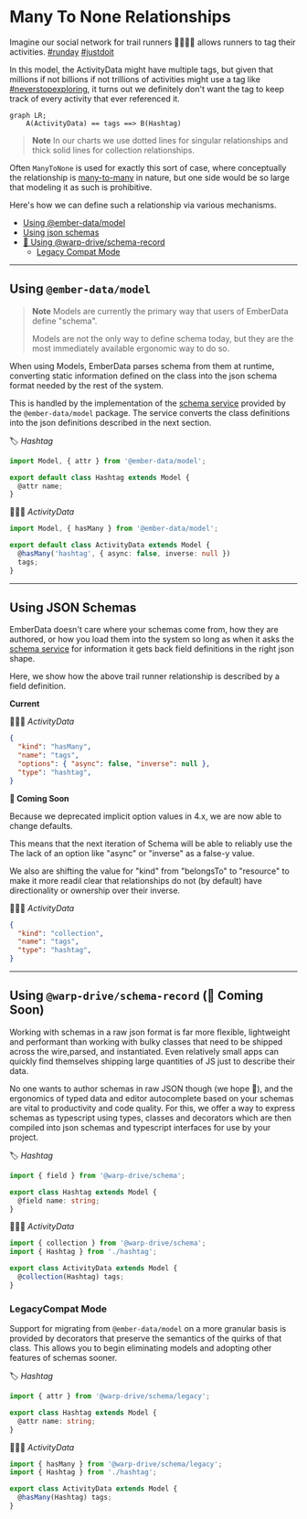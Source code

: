 # Many To None Relationships

Imagine our social network for trail runners 🏃🏃🏾‍♀️ allows runners to tag their activities. [#runday](https://www.instagram.com/explore/tags/runday/?hl=en) [#justdoit](https://www.instagram.com/explore/tags/justdoit/?hl=en)

In this model, the ActivityData might have multiple tags, but given that millions if not billions if not trillions of activities might use a tag like [#neverstopexploring](https://www.instagram.com/explore/tags/neverstopexploring/?hl=en), it turns out we definitely don't want the tag to keep track of every activity that ever referenced it.

```mermaid
graph LR;
    A(ActivityData) == tags ==> B(Hashtag)
```

> **Note** In our charts we use dotted lines for singular relationships and thick solid lines for collection relationships.

Often `ManyToNone` is used for exactly this sort of case, where conceptually the relationship is [many-to-many](./many-to-many.md) in nature, but one side would be so large that modeling it as such is prohibitive.

Here's how we can define such a relationship via various mechanisms.

- [Using @ember-data/model](#using-ember-datamodel)
- [Using json schemas](#using-json-schemas)
- [🚧 Using @warp-drive/schema-record](#using-warp-driveschema-record-🚧-coming-soon)
  - [Legacy Compat Mode](#legacycompat-mode)

---

## Using `@ember-data/model`

> **Note** Models are currently the primary way that users of EmberData define "schema".
>
> Models are not the only way to define schema today, but they
> are the most immediately available ergonomic way to do so.

When using Models, EmberData parses schema from them at runtime,
converting static information defined on the class into the json
schema format needed by the rest of the system.

This is handled by the implementation of the [schema service](https://api.emberjs.com/ember-data/release/classes/SchemaService) provided
by the `@ember-data/model` package. The service converts the class
definitions into the json definitions described in the next section.

🏷️ *Hashtag*

```ts
import Model, { attr } from '@ember-data/model';

export default class Hashtag extends Model {
  @attr name;
}
```

🏃🏾‍♀️ *ActivityData*

```ts
import Model, { hasMany } from '@ember-data/model';

export default class ActivityData extends Model {
  @hasMany('hashtag', { async: false, inverse: null })
  tags;
}
```

---

## Using JSON Schemas

EmberData doesn't care where your schemas come from, how they are authored,
or how you load them into the system so long as when it asks the [schema service](https://api.emberjs.com/ember-data/release/classes/SchemaService)
for information it gets back field definitions in the right json shape.

Here, we show how the above trail runner relationship is described by a field definition.

**Current**

🏃🏾‍♀️ *ActivityData*

```json
{
  "kind": "hasMany",
  "name": "tags",
  "options": { "async": false, "inverse": null },
  "type": "hashtag",
}
```

**🚧 Coming Soon**

Because we deprecated implicit option values in 4.x, we are now able to change defaults.

This means that the next iteration of Schema will be able to reliably use
the The lack of an option like "async" or "inverse" as a false-y value.

We also are shifting the value for "kind" from "belongsTo" to "resource"
to make it more readil clear that relationships do not (by default) have
directionality or ownership over their inverse.

🏃🏾‍♀️ *ActivityData*

```json
{
  "kind": "collection",
  "name": "tags",
  "type": "hashtag",
}
```

---

## Using `@warp-drive/schema-record` (🚧 Coming Soon)

Working with schemas in a raw json format is far more flexible, lightweight and
performant than working with bulky classes that need to be shipped across the wire,parsed, and instantiated. Even relatively small apps can quickly find themselves shipping large quantities of JS just to describe their data.

No one wants to author schemas in raw JSON though (we hope 😬), and the ergonomics of typed data and editor autocomplete based on your schemas are vital to productivity and
code quality. For this, we offer a way to express schemas as typescript using types, classes and decorators which are then compiled into json schemas and typescript interfaces for use by your project.

🏷️ *Hashtag*

```ts
import { field } from '@warp-drive/schema';

export class Hashtag extends Model {
  @field name: string;
}
```

🏃🏾‍♀️ *ActivityData*

```ts
import { collection } from '@warp-drive/schema';
import { Hashtag } from './hashtag';

export class ActivityData extends Model {
  @collection(Hashtag) tags;
}
```

### LegacyCompat Mode

Support for migrating from `@ember-data/model` on a more granular basis is provided by decorators that preserve the semantics of the quirks of that class. This allows you to begin eliminating models
and adopting other features of schemas sooner.

🏷️ *Hashtag*

```ts
import { attr } from '@warp-drive/schema/legacy';

export class Hashtag extends Model {
  @attr name: string;
}
```

🏃🏾‍♀️ *ActivityData*

```ts
import { hasMany } from '@warp-drive/schema/legacy';
import { Hashtag } from './hashtag';

export class ActivityData extends Model {
  @hasMany(Hashtag) tags;
}
```
